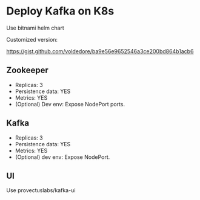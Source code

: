 # Deploy Kafka on K8s

Use bitnami helm chart

Customized version:

https://gist.github.com/voldedore/ba9e56e9652546a3ce200bd864b1acb6

## Zookeeper

- Replicas: 3
- Persistence data: YES
- Metrics: YES
- (Optional) Dev env: Expose NodePort ports.

## Kafka 

- Replicas: 3
- Persistence data: YES
- Metrics: YES
- (Optional) dev env: Expose NodePort.

## UI

Use provectuslabs/kafka-ui

